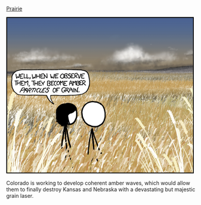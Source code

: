 [Prairie](https://xkcd.com/967)

![Prairie](./random_comic.png)

Colorado is working to develop coherent amber waves, which would allow them to finally destroy Kansas and Nebraska with a devastating but majestic grain laser.

